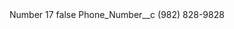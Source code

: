 <?xml version="1.0" encoding="UTF-8"?>
<CustomMetadata xmlns="http://soap.sforce.com/2006/04/metadata" xmlns:xsi="http://www.w3.org/2001/XMLSchema-instance" xmlns:xsd="http://www.w3.org/2001/XMLSchema">
    <label>Number 17</label>
    <protected>false</protected>
    <values>
        <field>Phone_Number__c</field>
        <value xsi:type="xsd:string">(982) 828-9828</value>
    </values>
</CustomMetadata>
